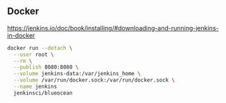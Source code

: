 ## Docker

https://jenkins.io/doc/book/installing/#downloading-and-running-jenkins-in-docker

```bash
docker run --detach \
  --user root \
  --rm \
  --publish 8080:8080 \
  --volume jenkins-data:/var/jenkins_home \
  --volume /var/run/docker.sock:/var/run/docker.sock \
  --name jenkins
  jenkinsci/blueocean
```
